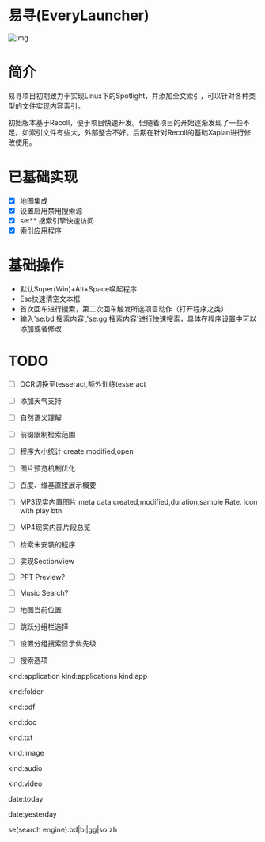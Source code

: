 # 易寻(EveryLauncher)

![img](https://gitee.com/wanywhn/everyLauncher/raw/convert-to-cxx/demo/overview.gif)

# 简介
易寻项目初期致力于实现Linux下的Spotlight，并添加全文索引，可以针对各种类型的文件实现内容索引。

初始版本基于Recoll，便于项目快速开发。但随着项目的开始逐渐发现了一些不足。如索引文件有些大，外部整合不好。后期在针对Recoll的基础Xapian进行修改使用。

# 已基础实现
- [x] 地图集成
- [x] 设置启用禁用搜索源
- [x] se:** 搜索引擎快速访问
- [x] 索引应用程序

# 基础操作
- 默认Super(Win)+Alt+Space唤起程序
- Esc快速清空文本框
- 首次回车进行搜索，第二次回车触发所选项目动作（打开程序之类）
- 输入'se:bd 搜索内容','se:gg 搜索内容'进行快速搜索，具体在程序设置中可以添加或者修改

# TODO
- [ ] OCR切换至tesseract,额外训练tesseract
- [ ] 添加天气支持
- [ ] 自然语义理解
- [ ] 前缀限制检索范围
- [ ] 程序大小统计
create,modified,open
- [ ] 图片预览机制优化
- [ ] 百度、维基直接展示概要
- [ ] MP3现实内置图片
	meta data:created,modified,duration,sample Rate. icon with play btn
- [ ] MP4现实内部片段总览
- [ ] 检索未安装的程序
- [ ] 实现SectionView
- [ ] PPT Preview?
- [ ] Music Search?


- [ ] 地图当前位置
- [ ] 跳跃分组栏选择
- [ ] 设置分组搜索显示优先级
- [ ] 搜索选项

kind:application
kind:applications
kind:app

kind:folder

kind:pdf

kind:doc

kind:txt

kind:image

kind:audio

kind:video

date:today

date:yesterday

se(search engine):bd|bi|gg|so|zh
